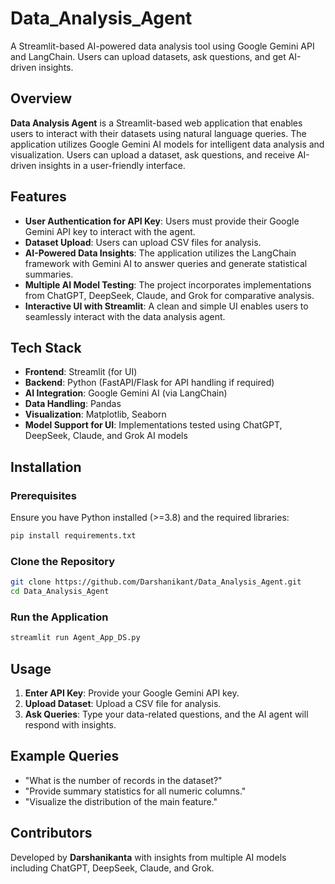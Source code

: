 # Data_Analysis_Agent
A Streamlit-based AI-powered data analysis tool using Google Gemini API and LangChain. Users can upload datasets, ask questions, and get AI-driven insights.



## Overview

**Data Analysis Agent** is a Streamlit-based web application that enables users to interact with their datasets using natural language queries. The application utilizes Google Gemini AI models for intelligent data analysis and visualization. Users can upload a dataset, ask questions, and receive AI-driven insights in a user-friendly interface.

## Features
- **User Authentication for API Key**: Users must provide their Google Gemini API key to interact with the agent.
- **Dataset Upload**: Users can upload CSV files for analysis.
- **AI-Powered Data Insights**: The application utilizes the LangChain framework with Gemini AI to answer queries and generate statistical summaries.
- **Multiple AI Model Testing**: The project incorporates implementations from ChatGPT, DeepSeek, Claude, and Grok for comparative analysis.
- **Interactive UI with Streamlit**: A clean and simple UI enables users to seamlessly interact with the data analysis agent.

## Tech Stack
- **Frontend**: Streamlit (for UI)
- **Backend**: Python (FastAPI/Flask for API handling if required)
- **AI Integration**: Google Gemini AI (via LangChain)
- **Data Handling**: Pandas
- **Visualization**: Matplotlib, Seaborn
- **Model Support for UI**: Implementations tested using ChatGPT, DeepSeek, Claude, and Grok AI models

## Installation

### Prerequisites
Ensure you have Python installed (>=3.8) and the required libraries:

```bash
pip install requirements.txt
```

### Clone the Repository
```bash
git clone https://github.com/Darshanikant/Data_Analysis_Agent.git
cd Data_Analysis_Agent
```

### Run the Application
```bash
streamlit run Agent_App_DS.py
```

## Usage
1. **Enter API Key**: Provide your Google Gemini API key.
2. **Upload Dataset**: Upload a CSV file for analysis.
3. **Ask Queries**: Type your data-related questions, and the AI agent will respond with insights.

## Example Queries
- "What is the number of records in the dataset?"
- "Provide summary statistics for all numeric columns."
- "Visualize the distribution of the main feature."


## Contributors
Developed by **Darshanikanta** with insights from multiple AI models including ChatGPT, DeepSeek, Claude, and Grok.



